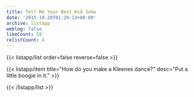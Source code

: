 ```yaml
---
title: Tell Me Your Best Kid Joke
date: '2015-10-20T01:20:13+00:00'
archive: listapp
weblog: false
likeCount: 19
relistCount: 4
---
```



{{< listapp/list order=false reverse=false >}}

   {{< listapp/item title="How do you make a Kleenex dance?"
      desc="Put a little boogie in it." >}}

{{< /listapp/list >}}
